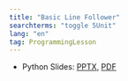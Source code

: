 ```yaml
---
title: "Basic Line Follower"
searchterms: "toggle 5Unit"
lang: "en"
tag: ProgrammingLesson
---
```

 <ul>

 <li class="ng-binding">Python Slides:
 <a href="PyProgrammingLessons/LineFollower.pptx">PPTX</a>,
 <a href="PyProgrammingLessons/LineFollower.pdf">PDF</a>
 </li>
 </ul>
